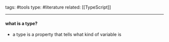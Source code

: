 

tags: #tools 
type: #literature 
related: [[TypeScript]]

--- 


#### what is a type?
- a type is a property that tells what kind of variable is
